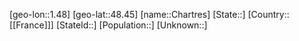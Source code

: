 ﻿---
location: [48.45,1.48]
type: City
tags:
- geo/City


SpocWebEntityId: 29548
isDeleted: false
confidential: public

---
[geo-lon::1.48]
[geo-lat::48.45]
[name::Chartres]
[State::]
[Country::[[France]]]
[StateId::]
[Population::]
[Unknown::]

